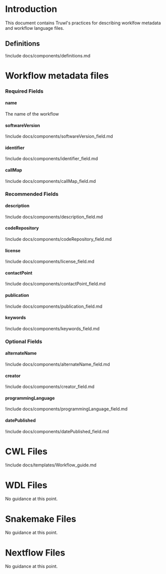# Introduction

This document contains Truwl's practices for describing worklfow metadata and workflow language files.

## Definitions

!include docs/components/definitions.md


# Workflow metadata files

### Required Fields

#### name

The name of the workflow

#### softwareVersion

!include docs/components/softwareVersion_field.md

#### identifier

!include docs/components/identifier_field.md

#### callMap

!include docs/components/callMap_field.md

### Recommended Fields

#### description

!include docs/components/description_field.md

#### codeRepository

!include docs/components/codeRepository_field.md

#### license

!include docs/components/license_field.md

#### contactPoint

!include docs/components/contactPoint_field.md

#### publication

!include docs/components/publication_field.md

#### keywords

!include docs/components/keywords_field.md

### Optional Fields

#### alternateName

!include docs/components/alternateName_field.md

#### creator

!include docs/components/creator_field.md

#### programmingLanguage

!include docs/components/programmingLanguage_field.md

#### datePublished

!include docs/components/datePublished_field.md



# CWL Files

!include docs/templates/Workflow_guide.md

# WDL Files

No guidance at this point.

# Snakemake Files

No guidance at this point.

# Nextflow Files

No guidance at this point.